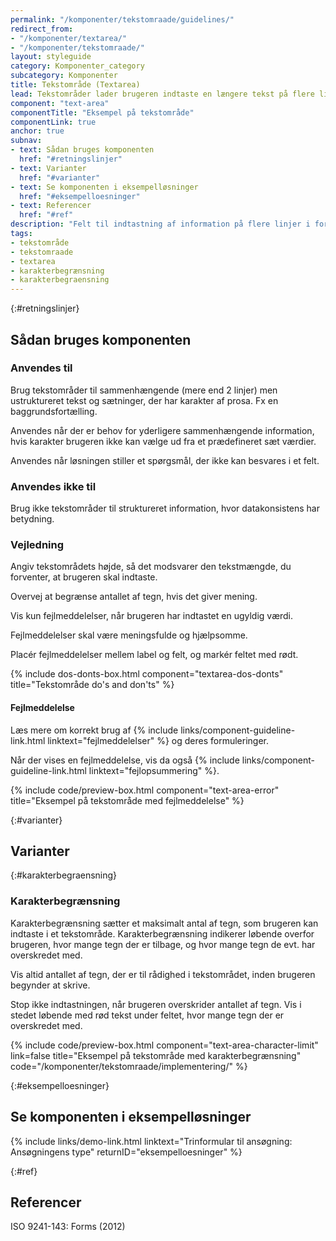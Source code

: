```yaml
---
permalink: "/komponenter/tekstomraade/guidelines/"
redirect_from:
- "/komponenter/textarea/"
- "/komponenter/tekstomraade/"
layout: styleguide
category: Komponenter_category
subcategory: Komponenter
title: Tekstområde (Textarea)
lead: Tekstområder lader brugeren indtaste en længere tekst på flere linjer.
component: "text-area"
componentTitle: "Eksempel på tekstområde"
componentLink: true
anchor: true
subnav:
- text: Sådan bruges komponenten
  href: "#retningslinjer"
- text: Varianter
  href: "#varianter"
- text: Se komponenten i eksempelløsninger
  href: "#eksempelloesninger"
- text: Referencer
  href: "#ref"
description: "Felt til indtastning af information på flere linjer i form af bogstaver, tal og en kombination af begge."
tags:
- tekstområde
- tekstomraade
- textarea
- karakterbegrænsning
- karakterbegraensning
---
```


{:#retningslinjer}
## Sådan bruges komponenten

### Anvendes til

Brug tekstområder til sammenhængende (mere end 2 linjer) men ustruktureret tekst og sætninger, der har karakter af prosa. Fx en baggrundsfortælling.

Anvendes når der er behov for yderligere sammenhængende information, hvis karakter brugeren ikke kan vælge ud fra et prædefineret sæt værdier.

Anvendes når løsningen stiller et spørgsmål, der ikke kan besvares i et felt.

### Anvendes ikke til

Brug ikke tekstområder til struktureret information, hvor datakonsistens har betydning.

### Vejledning

Angiv tekstområdets højde, så det modsvarer den tekstmængde, du forventer, at brugeren skal indtaste.

Overvej at begrænse antallet af tegn, hvis det giver mening.

Vis kun fejlmeddelelser, når brugeren har indtastet en ugyldig værdi.

Fejlmeddelelser skal være meningsfulde og hjælpsomme.

Placér fejlmeddelelser mellem label og felt, og markér feltet med rødt.

{% include dos-donts-box.html component="textarea-dos-donts" title="Tekstområde do's and don'ts" %}

#### Fejlmeddelelse

Læs mere om korrekt brug af {% include links/component-guideline-link.html linktext="fejlmeddelelser" %} og deres formuleringer.

Når der vises en fejlmeddelelse, vis da også {% include links/component-guideline-link.html linktext="fejlopsummering" %}.

{% include code/preview-box.html component="text-area-error" title="Eksempel på tekstområde med fejlmeddelelse" %}

{:#varianter}
## Varianter

{:#karakterbegraensning}
### Karakterbegrænsning

Karakterbegrænsning sætter et maksimalt antal af tegn, som brugeren kan indtaste i et tekstområde. Karakterbegrænsning indikerer løbende overfor brugeren, hvor mange tegn der er tilbage, og hvor mange tegn de evt. har overskredet med.

Vis altid antallet af tegn, der er til rådighed i tekstområdet, inden brugeren begynder at skrive.

Stop ikke indtastningen, når brugeren overskrider antallet af tegn. Vis i stedet løbende med rød tekst under feltet, hvor mange tegn der er overskredet med.

{% include code/preview-box.html component="text-area-character-limit" link=false title="Eksempel på tekstområde med karakterbegrænsning" code="/komponenter/tekstomraade/implementering/" %}

{:#eksempelloesninger}
## Se komponenten i eksempelløsninger

{% include links/demo-link.html linktext="Trinformular til ansøgning: Ansøgningens type" returnID="eksempelloesninger" %}

{:#ref}
## Referencer

ISO 9241-143: Forms (2012)